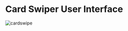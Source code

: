 # Card Swiper User Interface 

![cardswipe](https://user-images.githubusercontent.com/111435568/187919311-6f7f28ea-e85e-490b-923a-01f314f60fc6.jpeg)
